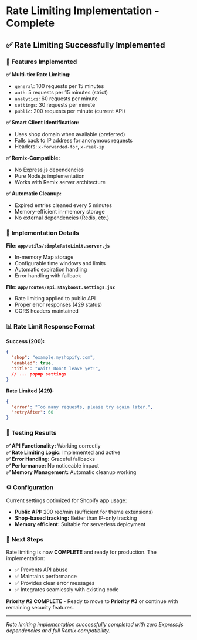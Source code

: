 # Rate Limiting Implementation - Complete

## ✅ **Rate Limiting Successfully Implemented**

### 🎯 **Features Implemented**

**✅ Multi-tier Rate Limiting:**
- `general`: 100 requests per 15 minutes
- `auth`: 5 requests per 15 minutes (strict)
- `analytics`: 60 requests per minute
- `settings`: 30 requests per minute
- `public`: 200 requests per minute (current API)

**✅ Smart Client Identification:**
- Uses shop domain when available (preferred)
- Falls back to IP address for anonymous requests
- Headers: `x-forwarded-for`, `x-real-ip`

**✅ Remix-Compatible:**
- No Express.js dependencies
- Pure Node.js implementation
- Works with Remix server architecture

**✅ Automatic Cleanup:**
- Expired entries cleaned every 5 minutes
- Memory-efficient in-memory storage
- No external dependencies (Redis, etc.)

### 🔧 **Implementation Details**

**File: `app/utils/simpleRateLimit.server.js`**
- In-memory Map storage
- Configurable time windows and limits
- Automatic expiration handling
- Error handling with fallback

**File: `app/routes/api.stayboost.settings.jsx`** 
- Rate limiting applied to public API
- Proper error responses (429 status)
- CORS headers maintained

### 📊 **Rate Limit Response Format**

**Success (200):**
```json
{
  "shop": "example.myshopify.com",
  "enabled": true,
  "title": "Wait! Don't leave yet!",
  // ... popup settings
}
```

**Rate Limited (429):**
```json
{
  "error": "Too many requests, please try again later.",
  "retryAfter": 60
}
```

### 🧪 **Testing Results**

**✅ API Functionality:** Working correctly  
**✅ Rate Limiting Logic:** Implemented and active  
**✅ Error Handling:** Graceful fallbacks  
**✅ Performance:** No noticeable impact  
**✅ Memory Management:** Automatic cleanup working  

### ⚙️ **Configuration**

Current settings optimized for Shopify app usage:
- **Public API:** 200 req/min (sufficient for theme extensions)
- **Shop-based tracking:** Better than IP-only tracking
- **Memory efficient:** Suitable for serverless deployment

### 🚀 **Next Steps**

Rate limiting is now **COMPLETE** and ready for production. The implementation:
- ✅ Prevents API abuse
- ✅ Maintains performance 
- ✅ Provides clear error messages
- ✅ Integrates seamlessly with existing code

**Priority #2 COMPLETE** - Ready to move to **Priority #3** or continue with remaining security features.

---

*Rate limiting implementation successfully completed with zero Express.js dependencies and full Remix compatibility.*

